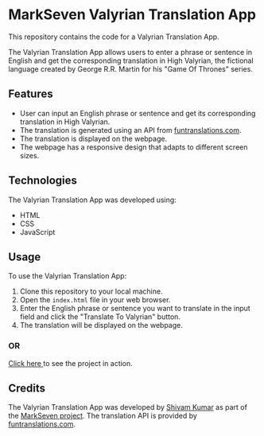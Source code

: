 # MarkSeven Valyrian Translation App

This repository contains the code for a Valyrian Translation App.

The Valyrian Translation App allows users to enter a phrase or sentence in English and get the corresponding translation in High Valyrian, the fictional language created by George R.R. Martin for his "Game Of Thrones" series.

## Features

- User can input an English phrase or sentence and get its corresponding translation in High Valyrian.
- The translation is generated using an API from [funtranslations.com](https://funtranslations.com/).
- The translation is displayed on the webpage.
- The webpage has a responsive design that adapts to different screen sizes.

## Technologies

The Valyrian Translation App was developed using:

- HTML
- CSS
- JavaScript

## Usage

To use the Valyrian Translation App:

1. Clone this repository to your local machine.
2. Open the `index.html` file in your web browser.
3. Enter the English phrase or sentence you want to translate in the input field and click the "Translate To Valyrian" button.
4. The translation will be displayed on the webpage.

### OR

[Click here ](https://m7-valyrian-translate.netlify.app/)to see the project in action.


## Credits

The Valyrian Translation App was developed by [Shivam Kumar](https://github.com/shivlloyd) as part of the [MarkSeven project](https://github.com/shivlloyd/markSeven-project). The translation API is provided by [funtranslations.com](https://funtranslations.com/).
